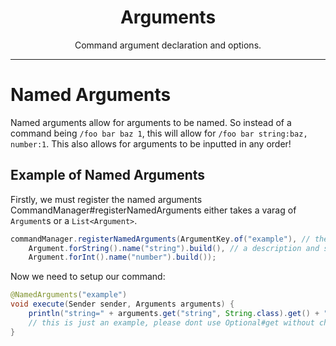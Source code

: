 <center><h1>Arguments</h1></center>
<center>
<p>Command argument declaration and options.</p>
</center>

---

# Named Arguments
Named arguments allow for arguments to be named. So instead of a command being `/foo bar baz 1`, this will allow for `/foo bar string:baz, number:1`.
This also allows for arguments to be inputted in any order!

## Example of Named Arguments
Firstly, we must register the named arguments
CommandManager#registerNamedArguments either takes a varag of `Argument`s or a `List<Argument>`.
```java
commandManager.registerNamedArguments(ArgumentKey.of("example"), // the key of the argument
    Argument.forString().name("string").build(), // a description and suggestion can also be set in the argument builder!
    Argument.forInt().name("number").build());
```

Now we need to setup our command:
```java
@NamedArguments("example")
void execute(Sender sender, Arguments arguments) {
    println("string=" + arguments.get("string", String.class).get() + ", number=" + arguments.get("number", int.class).get()); // outputs string=baz, number=1
    // this is just an example, please dont use Optional#get without checking if the value is present/empty first!
}
```
